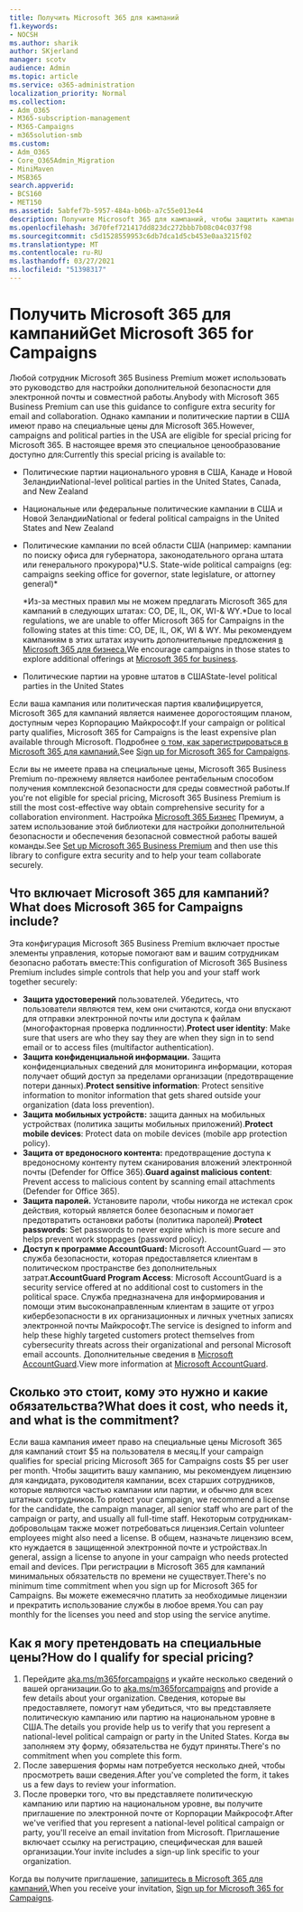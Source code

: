 ```yaml
---
title: Получить Microsoft 365 для кампаний
f1.keywords:
- NOCSH
ms.author: sharik
author: SKjerland
manager: scotv
audience: Admin
ms.topic: article
ms.service: o365-administration
localization_priority: Normal
ms.collection:
- Adm_O365
- M365-subscription-management
- M365-Campaigns
- m365solution-smb
ms.custom:
- Adm_O365
- Core_O365Admin_Migration
- MiniMaven
- MSB365
search.appverid:
- BCS160
- MET150
ms.assetid: 5abfef7b-5957-484a-b06b-a7c55e013e44
description: Получите Microsoft 365 для кампаний, чтобы защитить кампанию от угроз кибербезопасности до электронной почты, данных и сообщений.
ms.openlocfilehash: 3d70fef721417dd823dc272bbb7b08c04c037f98
ms.sourcegitcommit: c5d1528559953c6db7dca1d5cb453e0aa3215f02
ms.translationtype: MT
ms.contentlocale: ru-RU
ms.lasthandoff: 03/27/2021
ms.locfileid: "51398317"
---
```

# <a name="get-microsoft-365-for-campaigns"></a><span data-ttu-id="6b3d1-103">Получить Microsoft 365 для кампаний</span><span class="sxs-lookup"><span data-stu-id="6b3d1-103">Get Microsoft 365 for Campaigns</span></span>

<span data-ttu-id="6b3d1-104">Любой сотрудник Microsoft 365 Business Premium может использовать это руководство для настройки дополнительной безопасности для электронной почты и совместной работы.</span><span class="sxs-lookup"><span data-stu-id="6b3d1-104">Anybody with Microsoft 365 Business Premium can use this guidance to configure extra security for email and collaboration.</span></span> <span data-ttu-id="6b3d1-105">Однако кампании и политические партии в США имеют право на специальные цены для Microsoft 365.</span><span class="sxs-lookup"><span data-stu-id="6b3d1-105">However, campaigns and political parties in the USA are eligible for special pricing for Microsoft 365.</span></span> <span data-ttu-id="6b3d1-106">В настоящее время это специальное ценообразование доступно для:</span><span class="sxs-lookup"><span data-stu-id="6b3d1-106">Currently this special pricing is available to:</span></span>

- <span data-ttu-id="6b3d1-107">Политические партии национального уровня в США, Канаде и Новой Зеландии</span><span class="sxs-lookup"><span data-stu-id="6b3d1-107">National-level political parties in the United States, Canada, and New Zealand</span></span>
- <span data-ttu-id="6b3d1-108">Национальные или федеральные политические кампании в США и Новой Зеландии</span><span class="sxs-lookup"><span data-stu-id="6b3d1-108">National or federal political campaigns in the United States and New Zealand</span></span>
- <span data-ttu-id="6b3d1-109">Политические кампании по всей области США (например: кампании по поиску офиса для губернатора, законодательного органа штата или генерального прокурора)\*</span><span class="sxs-lookup"><span data-stu-id="6b3d1-109">U.S. State-wide political campaigns (eg: campaigns seeking office for governor, state legislature, or attorney general)\*</span></span>

    <span data-ttu-id="6b3d1-110">\*Из-за местных правил мы не можем предлагать Microsoft 365 для кампаний в следующих штатах: CO, DE, IL, OK, WI-& WY.</span><span class="sxs-lookup"><span data-stu-id="6b3d1-110">\*Due to local regulations, we are unable to offer Microsoft 365 for Campaigns in the following states at this time: CO, DE, IL, OK, WI & WY.</span></span> <span data-ttu-id="6b3d1-111">Мы рекомендуем кампаниям в этих штатах изучить дополнительные предложения [в Microsoft 365 для бизнеса.](https://www.office.com/business)</span><span class="sxs-lookup"><span data-stu-id="6b3d1-111">We encourage campaigns in those states to explore additional offerings at [Microsoft 365 for business](https://www.office.com/business).</span></span>

- <span data-ttu-id="6b3d1-112">Политические партии на уровне штатов в США</span><span class="sxs-lookup"><span data-stu-id="6b3d1-112">State-level political parties in the United States</span></span>

<span data-ttu-id="6b3d1-113">Если ваша кампания или политическая партия квалифицируется, Microsoft 365 для кампаний является наименее дорогостоящим планом, доступным через Корпорацию Майкрософт.</span><span class="sxs-lookup"><span data-stu-id="6b3d1-113">If your campaign or political party qualifies, Microsoft 365 for Campaigns is the least expensive plan available through Microsoft.</span></span> <span data-ttu-id="6b3d1-114">Подробнее [о том, как зарегистрироваться в Microsoft 365 для кампаний.](m365-campaigns-sign-up.md)</span><span class="sxs-lookup"><span data-stu-id="6b3d1-114">See [Sign up for Microsoft 365 for Campaigns](m365-campaigns-sign-up.md).</span></span>  

<span data-ttu-id="6b3d1-115">Если вы не имеете права на специальные цены, Microsoft 365 Business Premium по-прежнему является наиболее рентабельным способом получения комплексной безопасности для среды совместной работы.</span><span class="sxs-lookup"><span data-stu-id="6b3d1-115">If you're not eligible for special pricing, Microsoft 365 Business Premium is still the most cost-effective way obtain comprehensive security for a collaboration environment.</span></span> <span data-ttu-id="6b3d1-116">Настройка [Microsoft 365 Бизнес](../business/set-up.md?toc=/microsoft-365/campaigns/toc.json&bc=/microsoft-365/campaigns/breadcrumb/toc.json) Премиум, а затем использование этой библиотеки для настройки дополнительной безопасности и обеспечения безопасной совместной работы вашей команды.</span><span class="sxs-lookup"><span data-stu-id="6b3d1-116">See [Set up Microsoft 365 Business Premium](../business/set-up.md?toc=/microsoft-365/campaigns/toc.json&bc=/microsoft-365/campaigns/breadcrumb/toc.json) and then use this library to configure extra security and to help your team collaborate securely.</span></span>

## <a name="what-does-microsoft-365-for-campaigns-include"></a><span data-ttu-id="6b3d1-117">Что включает Microsoft 365 для кампаний?</span><span class="sxs-lookup"><span data-stu-id="6b3d1-117">What does Microsoft 365 for Campaigns include?</span></span>

<span data-ttu-id="6b3d1-118">Эта конфигурация Microsoft 365 Business Premium включает простые элементы управления, которые помогают вам и вашим сотрудникам безопасно работать вместе:</span><span class="sxs-lookup"><span data-stu-id="6b3d1-118">This configuration of Microsoft 365 Business Premium includes simple controls that help you and your staff work together securely:</span></span>

- <span data-ttu-id="6b3d1-119">**Защита удостоверений** пользователей. Убедитесь, что пользователи являются тем, кем они считаются, когда они впускают для отправки электронной почты или доступа к файлам (многофакторная проверка подлинности).</span><span class="sxs-lookup"><span data-stu-id="6b3d1-119">**Protect user identity**: Make sure that users are who they say they are when they sign in to send email or to access files (multifactor authentication).</span></span>
- <span data-ttu-id="6b3d1-120">**Защита конфиденциальной информации.** Защита конфиденциальных сведений для мониторинга информации, которая получает общий доступ за пределами организации (предотвращение потери данных).</span><span class="sxs-lookup"><span data-stu-id="6b3d1-120">**Protect sensitive information**: Protect sensitive information to monitor information that gets shared outside your organization (data loss prevention).</span></span>
- <span data-ttu-id="6b3d1-121">**Защита мобильных устройств:** защита данных на мобильных устройствах (политика защиты мобильных приложений).</span><span class="sxs-lookup"><span data-stu-id="6b3d1-121">**Protect mobile devices**: Protect data on mobile devices (mobile app protection policy).</span></span>
- <span data-ttu-id="6b3d1-122">**Защита от вредоносного контента:** предотвращение доступа к вредоносному контенту путем сканирования вложений электронной почты (Defender for Office 365).</span><span class="sxs-lookup"><span data-stu-id="6b3d1-122">**Guard against malicious content**: Prevent access to malicious content by scanning email attachments (Defender for Office 365).</span></span>
- <span data-ttu-id="6b3d1-123">**Защита паролей.** Установите пароли, чтобы никогда не истекал срок действия, который является более безопасным и помогает предотвратить остановки работы (политика паролей).</span><span class="sxs-lookup"><span data-stu-id="6b3d1-123">**Protect passwords**: Set passwords to never expire which is more secure and helps prevent work stoppages (password policy).</span></span>
- <span data-ttu-id="6b3d1-124">**Доступ к программе AccountGuard:** Microsoft AccountGuard — это служба безопасности, которая предоставляется клиентам в политическом пространстве без дополнительных затрат.</span><span class="sxs-lookup"><span data-stu-id="6b3d1-124">**AccountGuard Program Access**: Microsoft AccountGuard is a security service offered at no additional cost to customers in the political space.</span></span> <span data-ttu-id="6b3d1-125">Служба предназначена для информирования и помощи этим высоконаправленным клиентам в защите от угроз кибербезопасности в их организационных и личных учетных записях электронной почты Майкрософт.</span><span class="sxs-lookup"><span data-stu-id="6b3d1-125">The service is designed to inform and help these highly targeted customers protect themselves from cybersecurity threats across their organizational and personal Microsoft email accounts.</span></span> <span data-ttu-id="6b3d1-126">Дополнительные сведения в [Microsoft AccountGuard](https://www.microsoftaccountguard.com/).</span><span class="sxs-lookup"><span data-stu-id="6b3d1-126">View more information at [Microsoft AccountGuard](https://www.microsoftaccountguard.com/).</span></span>

## <a name="what-does-it-cost-who-needs-it-and-what-is-the-commitment"></a><span data-ttu-id="6b3d1-127">Сколько это стоит, кому это нужно и какие обязательства?</span><span class="sxs-lookup"><span data-stu-id="6b3d1-127">What does it cost, who needs it, and what is the commitment?</span></span>

<span data-ttu-id="6b3d1-128">Если ваша кампания имеет право на специальные цены Microsoft 365 для кампаний стоит $5 на пользователя в месяц.</span><span class="sxs-lookup"><span data-stu-id="6b3d1-128">If your campaign qualifies for special pricing Microsoft 365 for Campaigns costs $5 per user per month.</span></span>
<span data-ttu-id="6b3d1-129">Чтобы защитить вашу кампанию, мы рекомендуем лицензию для кандидата, руководителя кампании, всех старших сотрудников, которые являются частью кампании или партии, и обычно для всех штатных сотрудников.</span><span class="sxs-lookup"><span data-stu-id="6b3d1-129">To protect your campaign, we recommend a license for the candidate, the campaign manager, all senior staff who are part of the campaign or party, and usually all full-time staff.</span></span> <span data-ttu-id="6b3d1-130">Некоторым сотрудникам-добровольцам также может потребоваться лицензия.</span><span class="sxs-lookup"><span data-stu-id="6b3d1-130">Certain volunteer employees might also need a license.</span></span> <span data-ttu-id="6b3d1-131">В общем, назначьте лицензию всем, кто нуждается в защищенной электронной почте и устройствах.</span><span class="sxs-lookup"><span data-stu-id="6b3d1-131">In general, assign a license to anyone in your campaign who needs protected email and devices.</span></span>
<span data-ttu-id="6b3d1-132">При регистрации в Microsoft 365 для кампаний минимальных обязательств по времени не существует.</span><span class="sxs-lookup"><span data-stu-id="6b3d1-132">There's no minimum time commitment when you sign up for Microsoft 365 for Campaigns.</span></span> <span data-ttu-id="6b3d1-133">Вы можете ежемесячно платить за необходимые лицензии и прекратить использование службы в любое время.</span><span class="sxs-lookup"><span data-stu-id="6b3d1-133">You can pay monthly for the licenses you need and stop using the service anytime.</span></span>

## <a name="how-do-i-qualify-for-special-pricing"></a><span data-ttu-id="6b3d1-134">Как я могу претендовать на специальные цены?</span><span class="sxs-lookup"><span data-stu-id="6b3d1-134">How do I qualify for special pricing?</span></span>

1. <span data-ttu-id="6b3d1-135">Перейдите [aka.ms/m365forcampaigns](https://aka.ms/m365forcampaigns/) и укайте несколько сведений о вашей организации.</span><span class="sxs-lookup"><span data-stu-id="6b3d1-135">Go to [aka.ms/m365forcampaigns](https://aka.ms/m365forcampaigns/) and provide a few details about your organization.</span></span> <span data-ttu-id="6b3d1-136">Сведения, которые вы предоставляете, помогут нам убедиться, что вы представляете политическую кампанию или партию на национальном уровне в США.</span><span class="sxs-lookup"><span data-stu-id="6b3d1-136">The details you provide help us to verify that you represent a national-level political campaign or party in the United States.</span></span> <span data-ttu-id="6b3d1-137">Когда вы заполняем эту форму, обязательства не будут приняты.</span><span class="sxs-lookup"><span data-stu-id="6b3d1-137">There's no commitment when you complete this form.</span></span>
2. <span data-ttu-id="6b3d1-138">После завершения формы нам потребуется несколько дней, чтобы просмотреть ваши сведения.</span><span class="sxs-lookup"><span data-stu-id="6b3d1-138">After you've completed the form, it takes us a few days to review your information.</span></span>
3. <span data-ttu-id="6b3d1-139">После проверки того, что вы представляете политическую кампанию или партию на национальном уровне, вы получите приглашение по электронной почте от Корпорации Майкрософт.</span><span class="sxs-lookup"><span data-stu-id="6b3d1-139">After we've verified that you represent a national-level political campaign or party, you'll receive an email invitation from Microsoft.</span></span> <span data-ttu-id="6b3d1-140">Приглашение включает ссылку на регистрацию, специфическая для вашей организации.</span><span class="sxs-lookup"><span data-stu-id="6b3d1-140">Your invite includes a sign-up link specific to your organization.</span></span>

<span data-ttu-id="6b3d1-141">Когда вы получите приглашение, [запишитесь в Microsoft 365 для кампаний.](m365-campaigns-sign-up.md)</span><span class="sxs-lookup"><span data-stu-id="6b3d1-141">When you receive your invitation, [Sign up for Microsoft 365 for Campaigns](m365-campaigns-sign-up.md).</span></span>
